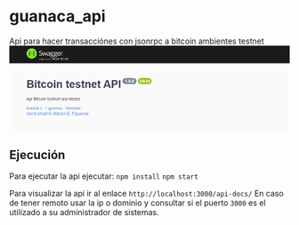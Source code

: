 # guanaca_api
Api para hacer transacciónes con jsonrpc a bitcoin ambientes testnet
![Alt text](https://github.com/marlon-figueroa/guanaca_api/blob/master/Banner.png?raw=true "Title")

## Ejecución
Para ejecutar la api ejecutar:
`npm install`
`npm start`

Para visualizar la api ir al enlace `http://localhost:3000/api-docs/`
En caso de tener remoto usar la ip o dominio y consultar si el puerto `3000` es el utilizado a su administrador de sistemas.
